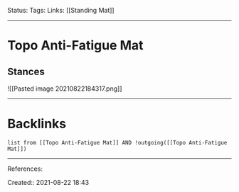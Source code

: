 Status: 
Tags: 
Links: [[Standing Mat]]
___
# Topo Anti-Fatigue Mat
## Stances
![[Pasted image 20210822184317.png]]
___
# Backlinks
```dataview
list from [[Topo Anti-Fatigue Mat]] AND !outgoing([[Topo Anti-Fatigue Mat]])
```
___
References:

Created:: 2021-08-22 18:43
